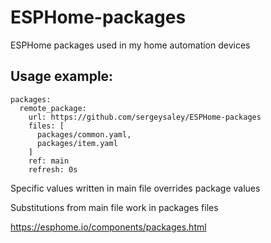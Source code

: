 # ESPHome-packages

ESPHome packages used in my home automation devices

## Usage example:

```
packages:
  remote_package:
    url: https://github.com/sergeysaley/ESPHome-packages
    files: [
      packages/common.yaml,
      packages/item.yaml
    ]
    ref: main
    refresh: 0s
```
Specific values written in main file overrides package values

Substitutions from main file work in packages files

https://esphome.io/components/packages.html
